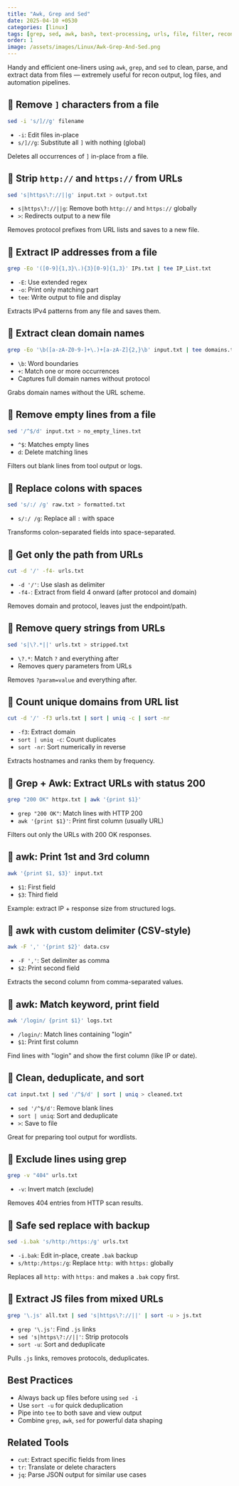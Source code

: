```yaml
---
title: "Awk, Grep and Sed"
date: 2025-04-10 +0530
categories: [linux]
tags: [grep, sed, awk, bash, text-processing, urls, file, filter, recon, csv, httpx]
order: 1
image: /assets/images/Linux/Awk-Grep-And-Sed.png
---
```


Handy and efficient one-liners using `awk`, `grep`, and `sed` to clean, parse, and extract data from files — extremely useful for recon output, log files, and automation pipelines.

## 🔹 Remove `]` characters from a file

```bash
sed -i 's/]//g' filename
```

- `-i`: Edit files in-place
- `s/]//g`: Substitute all `]` with nothing (global)

Deletes all occurrences of `]` in-place from a file.

## 🔹 Strip `http://` and `https://` from URLs

```bash
sed 's|https\?://||g' input.txt > output.txt
```

- `s|https\?://||g`: Remove both `http://` and `https://` globally
- `>`: Redirects output to a new file

Removes protocol prefixes from URL lists and saves to a new file.

## 🔹 Extract IP addresses from a file

```bash
grep -Eo '([0-9]{1,3}\.){3}[0-9]{1,3}' IPs.txt | tee IP_List.txt
```

- `-E`: Use extended regex
- `-o`: Print only matching part
- `tee`: Write output to file and display

Extracts IPv4 patterns from any file and saves them.

## 🔹 Extract clean domain names

```bash
grep -Eo '\b([a-zA-Z0-9-]+\.)+[a-zA-Z]{2,}\b' input.txt | tee domains.txt
```

- `\b`: Word boundaries
- `+`: Match one or more occurrences
- Captures full domain names without protocol

Grabs domain names without the URL scheme.

## 🔹 Remove empty lines from a file

```bash
sed '/^$/d' input.txt > no_empty_lines.txt
```

- `^$`: Matches empty lines
- `d`: Delete matching lines

Filters out blank lines from tool output or logs.

## 🔹 Replace colons with spaces

```bash
sed 's/:/ /g' raw.txt > formatted.txt
```

- `s/:/ /g`: Replace all `:` with space

Transforms colon-separated fields into space-separated.

## 🔹 Get only the path from URLs

```bash
cut -d '/' -f4- urls.txt
```

- `-d '/'`: Use slash as delimiter
- `-f4-`: Extract from field 4 onward (after protocol and domain)

Removes domain and protocol, leaves just the endpoint/path.

## 🔹 Remove query strings from URLs

```bash
sed 's|\?.*||' urls.txt > stripped.txt
```

- `\?.*`: Match `?` and everything after
- Removes query parameters from URLs

Removes `?param=value` and everything after.

## 🔹 Count unique domains from URL list

```bash
cut -d '/' -f3 urls.txt | sort | uniq -c | sort -nr
```

- `-f3`: Extract domain
- `sort | uniq -c`: Count duplicates
- `sort -nr`: Sort numerically in reverse

Extracts hostnames and ranks them by frequency.

## 🔹 Grep + Awk: Extract URLs with status 200

```bash
grep "200 OK" httpx.txt | awk '{print $1}'
```

- `grep "200 OK"`: Match lines with HTTP 200
- `awk '{print $1}'`: Print first column (usually URL)

Filters out only the URLs with 200 OK responses.

## 🔹 awk: Print 1st and 3rd column

```bash
awk '{print $1, $3}' input.txt
```

- `$1`: First field
- `$3`: Third field

Example: extract IP + response size from structured logs.

## 🔹 awk with custom delimiter (CSV-style)

```bash
awk -F ',' '{print $2}' data.csv
```

- `-F ','`: Set delimiter as comma
- `$2`: Print second field

Extracts the second column from comma-separated values.

## 🔹 awk: Match keyword, print field

```bash
awk '/login/ {print $1}' logs.txt
```

- `/login/`: Match lines containing "login"
- `$1`: Print first column

Find lines with "login" and show the first column (like IP or date).

## 🔹 Clean, deduplicate, and sort

```bash
cat input.txt | sed '/^$/d' | sort | uniq > cleaned.txt
```

- `sed '/^$/d'`: Remove blank lines
- `sort | uniq`: Sort and deduplicate
- `>`: Save to file

Great for preparing tool output for wordlists.

## 🔹 Exclude lines using grep

```bash
grep -v "404" urls.txt
```

- `-v`: Invert match (exclude)

Removes 404 entries from HTTP scan results.

## 🔹 Safe sed replace with backup

```bash
sed -i.bak 's/http:/https:/g' urls.txt
```

- `-i.bak`: Edit in-place, create `.bak` backup
- `s/http:/https:/g`: Replace `http:` with `https:` globally

Replaces all `http:` with `https:` and makes a `.bak` copy first.

## 🔹 Extract JS files from mixed URLs

```bash
grep '\.js' all.txt | sed 's|https\?://||' | sort -u > js.txt
```

- `grep '\.js'`: Find `.js` links
- `sed 's|https\?://||'`: Strip protocols
- `sort -u`: Sort and deduplicate

Pulls `.js` links, removes protocols, deduplicates.

## Best Practices

- Always back up files before using `sed -i`
- Use `sort -u` for quick deduplication
- Pipe into `tee` to both save and view output
- Combine `grep`, `awk`, `sed` for powerful data shaping

## Related Tools

- `cut`: Extract specific fields from lines
- `tr`: Translate or delete characters
- `jq`: Parse JSON output for similar use cases